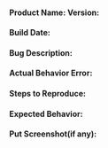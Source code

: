 #### Product Name: Version: 
#### Build Date: 
#### Bug Description:

#### Actual Behavior Error:

#### Steps to Reproduce:

#### Expected Behavior:

#### Put Screenshot(if any):
